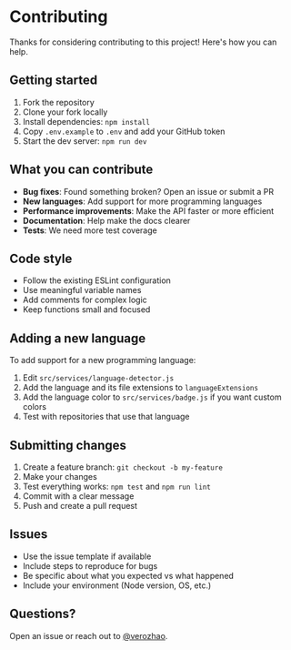 # Contributing

Thanks for considering contributing to this project! Here's how you can help.

## Getting started

1. Fork the repository
2. Clone your fork locally
3. Install dependencies: `npm install`
4. Copy `.env.example` to `.env` and add your GitHub token
5. Start the dev server: `npm run dev`

## What you can contribute

- **Bug fixes**: Found something broken? Open an issue or submit a PR
- **New languages**: Add support for more programming languages
- **Performance improvements**: Make the API faster or more efficient
- **Documentation**: Help make the docs clearer
- **Tests**: We need more test coverage

## Code style

- Follow the existing ESLint configuration
- Use meaningful variable names
- Add comments for complex logic
- Keep functions small and focused

## Adding a new language

To add support for a new programming language:

1. Edit `src/services/language-detector.js`
2. Add the language and its file extensions to `languageExtensions`
3. Add the language color to `src/services/badge.js` if you want custom colors
4. Test with repositories that use that language

## Submitting changes

1. Create a feature branch: `git checkout -b my-feature`
2. Make your changes
3. Test everything works: `npm test` and `npm run lint`
4. Commit with a clear message
5. Push and create a pull request

## Issues

- Use the issue template if available
- Include steps to reproduce for bugs
- Be specific about what you expected vs what happened
- Include your environment (Node version, OS, etc.)

## Questions?

Open an issue or reach out to [@verozhao](https://github.com/verozhao).